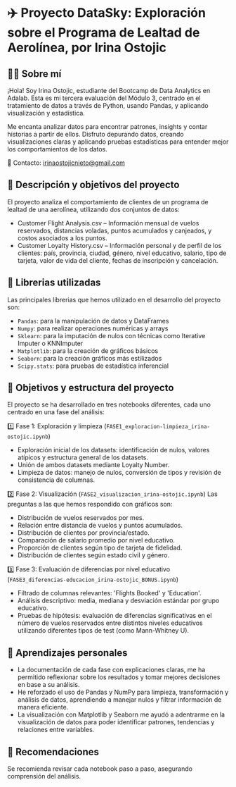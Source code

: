 # ✈️ Proyecto DataSky: Exploración sobre el Programa de Lealtad de Aerolínea, por Irina Ostojic
## 👩‍💻 Sobre mí

¡Hola! Soy Irina Ostojic, estudiante del Bootcamp de Data Analytics en Adalab. Esta es mi tercera evaluación del Módulo 3, centrado en el tratamiento de datos a través de Python, usando Pandas, y aplicando visualización y estadística.

Me encanta analizar datos para encontrar patrones, insights y contar historias a partir de ellos. Disfruto depurando datos, creando visualizaciones claras y aplicando pruebas estadísticas para entender mejor los comportamientos de los datos.

📧 Contacto: irinaostojicnieto@gmail.com

## 📁 Descripción y objetivos del proyecto

El proyecto analiza el comportamiento de clientes de un programa de lealtad de una aerolínea, utilizando dos conjuntos de datos:

- Customer Flight Analysis.csv – Información mensual de vuelos reservados, distancias voladas, puntos acumulados y canjeados, y costos asociados a los puntos.
- Customer Loyalty History.csv – Información personal y de perfil de los clientes: país, provincia, ciudad, género, nivel educativo, salario, tipo de tarjeta, valor de vida del cliente, fechas de inscripción y cancelación.

## 🧰 Librerias utilizadas
Las principales librerias que hemos utilizado en el desarrollo del proyecto son:
* `Pandas`: para la manipulación de datos y DataFrames
* `Numpy`: para realizar operaciones numéricas y arrays
* `Sklearn`: para la imputación de nulos con técnicas como Iterative Imputer o KNNImputer
* `Matplotlib`: para la creación de gráficos básicos
* `Seaborn`: para la creación gráficos más estilizados
* `Scipy.stats`: para pruebas de estadística inferencial

## 🎯 Objetivos y estructura del proyecto

El proyecto se ha desarrollado en tres notebooks diferentes, cada uno centrado en una fase del análisis:

1️⃣ Fase 1: Exploración y limpieza (`FASE1_exploracion-limpieza_irina-ostojic.ipynb`)
- Exploración inicial de los datasets: identificación de nulos, valores atípicos y estructura general de los datasets.
- Unión de ambos datasets mediante Loyalty Number.
- Limpieza de datos: manejo de nulos, conversión de tipos y revisión de consistencia de columnas.

2️⃣ Fase 2: Visualización (`FASE2_visualizacion_irina-ostojic.ipynb`)
Las preguntas a las que hemos respondido con gráficos son:
- Distribución de vuelos reservados por mes.
- Relación entre distancia de vuelos y puntos acumulados.
- Distribución de clientes por provincia/estado.
- Comparación de salario promedio por nivel educativo.
- Proporción de clientes según tipo de tarjeta de fidelidad.
- Distribución de clientes según estado civil y género.

3️⃣ Fase 3: Evaluación de diferencias por nivel educativo (`FASE3_diferencias-educacion_irina-ostojic_BONUS.ipynb`)
- Filtrado de columnas relevantes: 'Flights Booked' y 'Education'.
- Análisis descriptivo: media, mediana y desviación estándar por grupo educativo.
- Pruebas de hipótesis: evaluación de diferencias significativas en el número de vuelos reservados entre distintos niveles educativos utilizando diferentes tipos de test (como Mann-Whitney U).

## 🧠 Aprendizajes personales
- La documentación de cada fase con explicaciones claras, me ha permitido reflexionar sobre los resultados y tomar mejores decisiones en base a su análisis.
- He reforzado el uso de Pandas y NumPy para limpieza, transformación y análisis de datos, aprendiendo a manejar nulos y filtrar información de manera eficiente.
- La visualización con Matplotlib y Seaborn me ayudó a adentrarme en la visualización de datos para poder identificar patrones, tendencias y relaciones entre variables.

## 📝 Recomendaciones
Se recomienda revisar cada notebook paso a paso, asegurando comprensión del análisis.